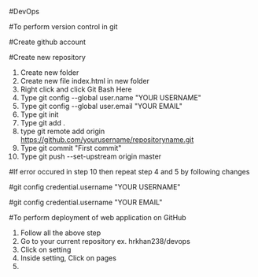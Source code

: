 #DevOps

#To perform version control in git

#Create github account

#Create new repository

1. Create new folder
2. Create new file index.html in new folder
3. Right click and click Git Bash Here
4. Type git config --global user.name "YOUR USERNAME"
5. Type git config --global user.email "YOUR EMAIL"
6. Type git init
7. Type git add .
8. type git remote add origin https://github.com/yourusername/repositoryname.git
9. Type git commit "First commit"
10. Type git push --set-upstream origin master

#If error occured in step 10 then repeat step 4 and 5 by following changes

#git config credential.username "YOUR USERNAME"

#git config credential.username "YOUR EMAIL"



#To perform deployment of web application on GitHub
1. Follow all the above step
2. Go to your current repository ex. hrkhan238/devops
3. Click on setting
4. Inside setting, Click on pages
5. 
